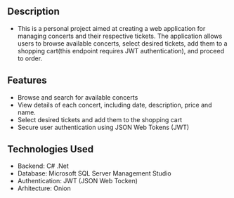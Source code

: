 ## Description
- This is a personal project aimed at creating a web application for managing concerts and their respective tickets. The application allows users to browse available concerts, select desired tickets, add them to a shopping cart(this endpoint requires JWT authentication), and proceed to order.

## Features
- Browse and search for available concerts
- View details of each concert, including date, description, price and name.
- Select desired tickets and add them to the shopping cart
- Secure user authentication using JSON Web Tokens (JWT)

## Technologies Used
- Backend: C# .Net
- Database: Microsoft SQL Server Management Studio
- Authentication: JWT (JSON Web Tocken)
- Arhitecture: Onion
  
